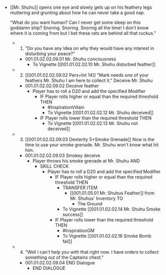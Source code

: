 - [[Mr. Shuhu]] opens one eye and slowly gets up on his feathery legs muttering and grunting about how he can never take a good nap. 
  
  "What do you want human? Can I never get some sleep on this goddamn ship? Snoring. Snoring. Snoring all the time! I don't know where it is coming from but I bet these rats are behind all that ruckus."
	- 1. "Do you have any Idea on why they would have any interest in disturbing your peace?"
		- 001.01.02.02.09.01 Mr. Shuhu conciousness
			- To Vignette [[001.01.02.02.10 Mr. Shuhu disturbed feather]]
	- 2. [[001.01.02.02.09.02 Pers+Int 14]] "Mark needs one of your feathers Mr. Shuhu I am here to collect it." Deceive Mr. Shuhu
		- 001.01.02.02.09.02 Deceive feather
			- Player has to roll a D20 and add the specified Modifier
				- IF Player rolls higher or equal than the required threshold THEN
					- #InspirationVillain
					- To Vignette [[001.01.02.02.12 Mr. Shuhu deceived]]
				- IF Player rolls lower than the required threshold THEN
					- To Vignette [[001.01.02.02.13 Mr. Shuhu not deceived]]
	- 3. [[001.01.02.02.09.03 Dexterity 5+Smoke Grenade]] Now is the time to use your smoke grenade. Mr. Shuhu won't know what hit him.
		- 001.01.02.02.09.03 Smokey deceive
			- Player throws his smoke grenade at Mr. Shuhu AND
				- SKILL CHECK
					- Player has to roll a D20 and add the specified Modifier
						- IF Player rolls higher or equal than the required threshold THEN
							- TRANSFER ITEM
								- [[001.01.05.01 Mr. Shuhus Feather]] from Mr. Shuhus' Inventory TO
									- The Ground
							- To Vignette [[001.01.02.02.14 Mr. Shuhu Smoke success]]
						- IF Player rolls lower than the required threshold THEN
							- #InspirationGM
							- To Vignette [[001.01.02.02.16 Smoke Bomb fail]]
	- 4. "Well I can't help you with that right now. I have orders to collect something out of the Captains chest."
		- 001.01.02.02.09.04 END Dialogue
			- END DIALOGUE